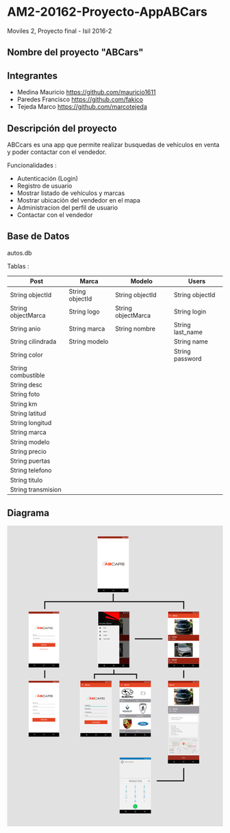 # AM2-20162-Proyecto-AppABCars
Moviles 2, Proyecto final - Isil 2016-2

## Nombre del proyecto "ABCars"

## Integrantes

 - Medina Mauricio  https://github.com/mauricio1611
 - Paredes Francisco https://github.com/fakico
 - Tejeda Marco https://github.com/marcotejeda

## Descripción del proyecto

  ABCcars es una app que permite realizar busquedas de vehículos en venta y poder contactar con el vendedor.
  
  Funcionalidades :
  - Autenticación (Login)
  - Registro de usuario
  - Mostrar listado de vehículos y marcas
  - Mostrar ubicación del vendedor en el mapa
  - Administracion del perfil de usuario
  - Contactar con el vendedor
    
## Base de Datos 

autos.db

Tablas : 

Post |  Marca | Modelo | Users 
------------ | ------------- | ------------- | -------------
String objectId | String objectId | String objectId | String objectId 
String objectMarca | String logo | String objectMarca | String login 
String anio | String marca | String nombre | String last_name 
String cilindrada | String modelo |  | String name 
String color |  |  | String password 
String combustible |  |  |
String desc |  |  |
String foto |  |  |
String km |  |  |
String latitud |  |  |
String longitud |  |  |
String marca |  |  |
String modelo |  |  |
String precio |  |  |
String puertas |  |  |
String telefono |  |  |
String titulo |  |  |
String transmision |  |  |



## Diagrama 

![](https://github.com/isil-pe/AM2-20162-Proyecto-AppABCars/blob/master/diagrama_moviles.jpg)


